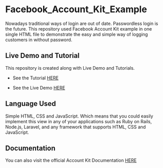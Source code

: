 # Facebook_Account_Kit_Example

Nowadays traditional ways of login are out of date. Passwordless login is the future. This repository used Facebook Account Kit example in one single HTML file to demonstrate the easy and simple way of logging customers in without password.

## Live Demo and Tutorial
This repository is created along with Live Demo and Tutorials.

+ See the Tutorial [HERE](http://www.georgepu.com/account-kit.html)

+ See the Live Demo [HERE](http://www.georgepu.com/project/index.html)

## Language Used

Simple HTML, CSS and JavaScript. Which means that you could easily implement this view in any of your applications such as Ruby on Rails, Node.js, Laravel, and any framework that supports HTML, CSS and JavaScript.

## Documentation

You can also visit the official Account Kit Documentation [HERE](https://developers.facebook.com/docs/accountkit/webjs)

